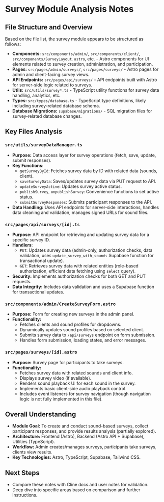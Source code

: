 # Survey Module Analysis Notes

## File Structure and Overview

Based on the file list, the survey module appears to be structured as follows:

- **Components:** `src/components/admin/`, `src/components/client/`, `src/components/SurveyLayout.astro`, etc. -  Astro components for UI elements related to survey creation, administration, and participation.
- **Pages:** `src/pages/admin/surveys/`, `src/pages/surveys/` - Astro pages for admin and client-facing survey views.
- **API Endpoints:** `src/pages/api/surveys/` - API endpoints built with Astro for server-side logic related to surveys.
- **Utils:** `src/utils/survey*.ts` - TypeScript utility functions for survey data handling, analytics, etc.
- **Types:** `src/types/database.ts` - TypeScript type definitions, likely including survey-related database schema.
- **Database Migrations:** `supabase/migrations/` - SQL migration files for survey-related database changes.

## Key Files Analysis

### `src/utils/surveyDataManager.ts`

- **Purpose:** Data access layer for survey operations (fetch, save, update, submit responses).
- **Key Functions:**
    - `getSurveyById`: Fetches survey data by ID with related data (sounds, client).
    - `saveSurveyData`: Saves/updates survey data via PUT request to API.
    - `updateSurveyActive`: Updates survey active status.
    - `publishSurvey`, `unpublishSurvey`: Convenience functions to set active status.
    - `submitSurveyResponses`: Submits participant responses to the API.
- **Data Handling:** Uses API endpoints for server-side interactions, handles data cleaning and validation, manages signed URLs for sound files.

### `src/pages/api/surveys/[id].ts`

- **Purpose:** API endpoint for retrieving and updating survey data for a specific survey ID.
- **Handlers:**
    - `PUT`: Updates survey data (admin-only, authorization checks, data validation, uses `update_survey_with_sounds` Supabase function for transactional update).
    - `GET`: Retrieves survey data with related entities (role-based authorization, efficient data fetching using `select` query).
- **Security:** Implements authorization checks for both GET and PUT requests.
- **Data Integrity:** Includes data validation and uses a Supabase function for transactional updates.

### `src/components/admin/CreateSurveyForm.astro`

- **Purpose:** Form for creating new surveys in the admin panel.
- **Functionality:**
    - Fetches clients and sound profiles for dropdowns.
    - Dynamically updates sound profiles based on selected client.
    - Submits survey data to `/api/surveys` endpoint on form submission.
    - Handles form submission, loading states, and error messages.

### `src/pages/surveys/[id].astro`

- **Purpose:** Survey page for participants to take surveys.
- **Functionality:**
    - Fetches survey data with related sounds and client info.
    - Displays survey video (if available).
    - Renders sound playback UI for each sound in the survey.
    - Implements basic client-side audio playback control.
    - Includes event listeners for survey navigation (though navigation logic is not fully implemented in this file).

## Overall Understanding

- **Module Goal:** To create and conduct sound-based surveys, collect participant responses, and provide results analysis (partially explored).
- **Architecture:** Frontend (Astro), Backend (Astro API + Supabase), Utilities (TypeScript).
- **Workflow:** Admin creates/manages surveys, participants take surveys, clients view results.
- **Key Technologies:** Astro, TypeScript, Supabase, Tailwind CSS.

## Next Steps

- Compare these notes with Cline docs and user notes for validation.
- Deep dive into specific areas based on comparison and further instructions.